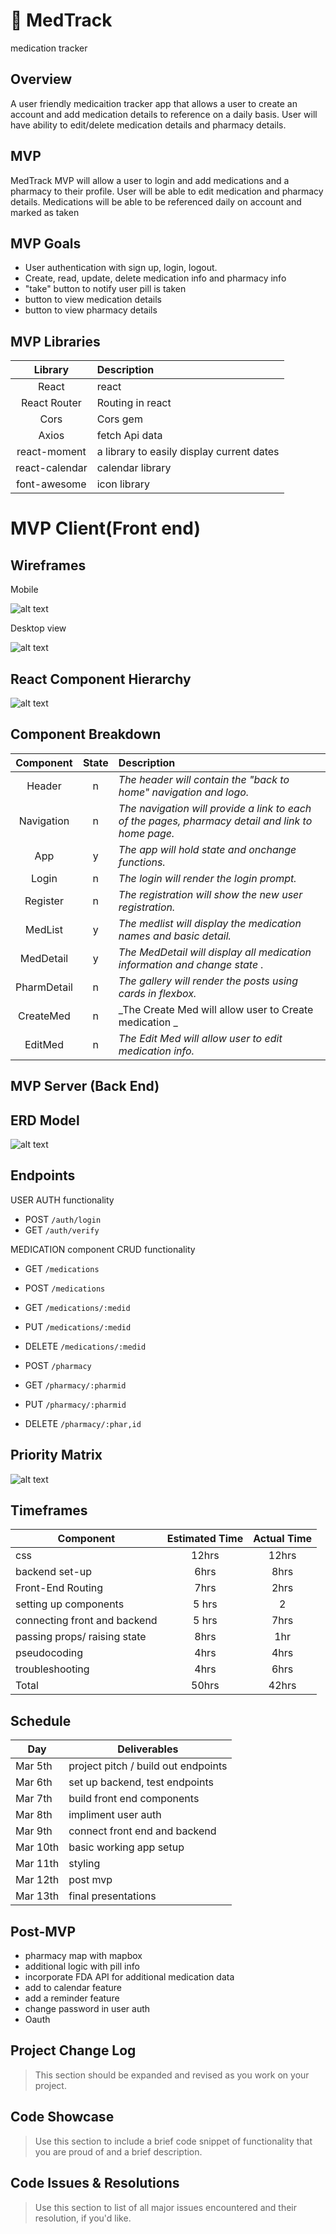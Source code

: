 # :pill: MedTrack 
 medication tracker

## Overview

A user friendly medicaition tracker app that allows a user to create an account and add medication details to reference on a daily basis. User will have ability to edit/delete medication details and pharmacy details. 


## MVP

MedTrack MVP will allow a user to login and add medications and a pharmacy to their profile. User will be able to edit medication and pharmacy details. Medications will be able to be referenced daily on account and marked as taken


## MVP Goals
- User authentication with sign up, login, logout.
- Create, read, update, delete medication info and pharmacy info
- "take" button to notify user pill is taken 
- button to view medication details
- button to view pharmacy details

## MVP Libraries

|     Library      | Description                                |
| :--------------: | :----------------------------------------- |
|      React       | react                                    |
|   React Router   | Routing in react                           |
|      Cors        | Cors gem                                   |
|     Axios        | fetch Api data                             |
|  react-moment    | a library to easily display current dates  |
|  react-calendar  | calendar library                           |
|  font-awesome  | icon library                           |




# MVP Client(Front end)

## Wireframes

Mobile

![alt text](https://res.cloudinary.com/rachelml/image/upload/v1583506023/Screen_Shot_2020-03-06_at_9.46.17_AM_lkstsa.png)

Desktop view

![alt text](https://res.cloudinary.com/rachelml/image/upload/v1583433987/Screen_Shot_2020-03-04_at_8.54.29_PM_mwouoj.png)


## React Component Hierarchy

![alt text](https://res.cloudinary.com/rachelml/image/upload/v1583433873/Screen_Shot_2020-03-04_at_8.50.58_PM_z9nnha.png)

## Component Breakdown



|  Component   | State | Description                                                      |
| :----------: | :---: | :--------------------------------------------------------------- |
|    Header    |   n   | _The header will contain the "back to home" navigation and logo._        |
|  Navigation  |   n   | _The navigation will provide a link to each of the pages, pharmacy detail and link to home page._       |
|   App        |   y   | _The app will hold state and onchange functions._      |
|   Login      |   n   | _The login will render the login prompt._                 |
|    Register  |   n   | _The registration will show the new user registration._ |
|    MedList   |   y   | _The medlist will display the medication names and basic detail._  |
|  MedDetail   |   y   | _The MedDetail will display all medication information and change state ._       |
| PharmDetail  |   n   | _The gallery will render the posts using cards in flexbox._      |
| CreateMed    |   n   | _The Create Med will allow user to Create medication _                 |
|    EditMed   |   n   | _The Edit Med will allow user to edit medication info._ |


## MVP Server (Back End)

## ERD Model
![alt text](https://res.cloudinary.com/rachelml/image/upload/v1583433885/Screen_Shot_2020-03-04_at_8.51.23_PM_bb489r.png)

## Endpoints

USER AUTH functionality 
- POST `/auth/login`
- GET `/auth/verify`

MEDICATION component CRUD functionality 
- GET `/medications`
- POST `/medications`
- GET `/medications/:medid`
- PUT `/medications/:medid`
- DELETE `/medications/:medid`

- POST `/pharmacy`
- GET `/pharmacy/:pharmid`
- PUT `/pharmacy/:pharmid`
- DELETE `/pharmacy/:phar,id`


## Priority Matrix

![alt text](https://res.cloudinary.com/rachelml/image/upload/v1583433867/Screen_Shot_2020-03-04_at_8.50.47_PM_jgfl4o.png)

## Timeframes

| Component | Estimated Time | Actual Time |
| --- | :---: | :---: |
| css| 12hrs | 12hrs |
| backend set-up | 6hrs | 8hrs |
| Front-End Routing | 7hrs | 2hrs |
| setting up components | 5 hrs | 2 |
| connecting front and backend | 5 hrs | 7hrs |
| passing props/ raising state | 8hrs | 1hr |
| pseudocoding | 4hrs | 4hrs |
| troubleshooting | 4hrs |6hrs |
| Total | 50hrs | 42hrs |

## Schedule
|  Day   | Deliverables                              |
| ------ | ----------------------------------------- |
|Mar 5th | project pitch / build out endpoints       |
|Mar 6th | set up backend, test endpoints            |
|Mar 7th | build front end components                |
|Mar 8th | impliment user auth                       |
|Mar 9th | connect front end and backend             |
|Mar 10th| basic working app setup                   |
|Mar 11th| styling                                   |
|Mar 12th| post mvp                                  |
|Mar 13th| final presentations                       |

## Post-MVP
- pharmacy map with mapbox
- additional logic with pill info  
- incorporate FDA API for additional medication data
- add to calendar feature 
- add a reminder feature
- change password in user auth
- Oauth

## Project Change Log

> This section should be expanded and revised as you work on your project.

## Code Showcase

> Use this section to include a brief code snippet of functionality that you are proud of and a brief description.

## Code Issues & Resolutions

> Use this section to list of all major issues encountered and their resolution, if you'd like.
